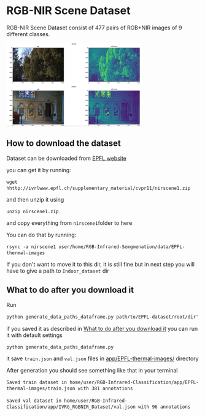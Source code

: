 # RGB-NIR Scene Dataset


RGB-NIR Scene Dataset consist of 477 pairs of RGB+NIR images of 9 different classes. 


<img src="../../assets/epfl_classification.png" alt="drawing" width="70%"/>


## How to download the dataset

Dataset can be downloaded from [EPFL website](https://www.epfl.ch/labs/ivrl/research/downloads/rgb-nir-scene-dataset/)

you can get it by running:

```
wget hhttp://ivrlwww.epfl.ch/supplementary_material/cvpr11/nirscene1.zip
```
and then unzip it using

```
unzip nirscene1.zip
```

and copy everything from `nirscene1`folder to here

You can do that by running:

```
rsync -a nirscene1 user/home/RGB-Infrared-Semgmenation/data/EPFL-thermal-images
```

If you don't want to move it to this dir, it is still fine but in next step you will have to give a path to `Indoor_dataset` dir


## What to do after you download it

Run 

```bash
python generate_data_paths_dataframe.py path/to/EPFL-dataset/root/dir"
```

if you saved it as described in [What to do after you download it](#what-to-do-after-you-download-it) you can run it with default settings

```bash
python generate_data_paths_dataframe.py 
```

it save `train.json` and `val.json` files in [app/EPFL-thermal-images/](../../app/EPFL-thermal-images/) directory

After generation you should see something like that in your terminal

```
Saved train dataset in home/user/RGB-Infrared-Classification/app/EPFL-thermal-images/train.json with 381 annotations

Saved val dataset in home/user/RGB-Infrared-Classification/app/IVRG_RGBNIR_Dataset/val.json with 96 annotations
```



